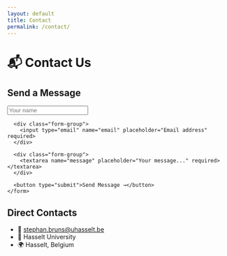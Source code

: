 ```yaml
---
layout: default
title: Contact
permalink: /contact/
---
```


# 📬 Contact Us

<div class="contact-container">
  <div class="contact-form">
    <h2>Send a Message</h2>
    <form action="https://formspree.io/f/yourformid" method="POST">
      <div class="form-group">
        <input type="text" name="name" placeholder="Your name" required>
      </div>
      
      <div class="form-group">
        <input type="email" name="email" placeholder="Email address" required>
      </div>
      
      <div class="form-group">
        <textarea name="message" placeholder="Your message..." required></textarea>
      </div>
      
      <button type="submit">Send Message →</button>
    </form>
  </div>

  <div class="contact-info">
    <h2>Direct Contacts</h2>
    <ul class="compact-contact-list">
      <li>
        <span class="contact-icon">📧</span>
        <a href="mailto:stephan.bruns@uhasselt.be">stephan.bruns@uhasselt.be</a>
      </li>
      <li>
        <span class="contact-icon">🏢</span>
        Hasselt University
      </li>
      <li>
        <span class="contact-icon">🌍</span>
        Hasselt, Belgium
      </li>
    </ul>
  </div>
</div>
